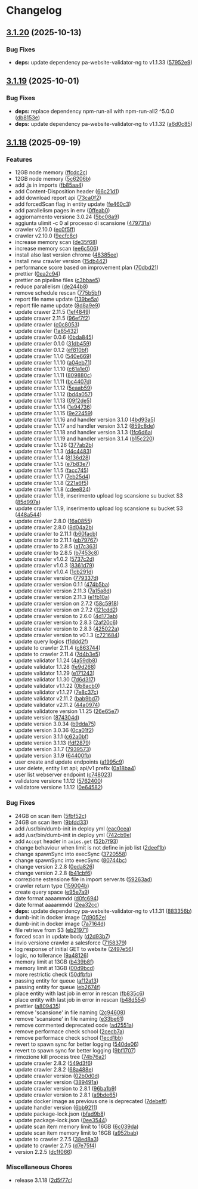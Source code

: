 # Changelog

## [3.1.20](https://github.com/italia/validator-handler/compare/v3.1.19...v3.1.20) (2025-10-13)


### Bug Fixes

* **deps:** update dependency pa-website-validator-ng to v1.1.33 ([57952e9](https://github.com/italia/validator-handler/commit/57952e99c5753cc714f56271736827dc90c5c40f))

## [3.1.19](https://github.com/italia/validator-handler/compare/v3.1.18...v3.1.19) (2025-10-01)


### Bug Fixes

* **deps:** replace dependency npm-run-all with npm-run-all2 ^5.0.0 ([db8153e](https://github.com/italia/validator-handler/commit/db8153efaae9c87dae200a5391e373968c32352b))
* **deps:** update dependency pa-website-validator-ng to v1.1.32 ([a6d0c85](https://github.com/italia/validator-handler/commit/a6d0c85118245518411df1c7f2ae683734733d5c))

## [3.1.18](https://github.com/italia/validator-handler/compare/v2.2.2...v3.1.18) (2025-09-19)


### Features

* 12GB node memory ([ffcdc2c](https://github.com/italia/validator-handler/commit/ffcdc2cfa22a42986750ef18475a048877c59542))
* 12GB node memory ([5c6206b](https://github.com/italia/validator-handler/commit/5c6206b8c280d4c8415e548d08dd70b67fff4ca7))
* add .js in imports ([fb85aa4](https://github.com/italia/validator-handler/commit/fb85aa40274cde6b6bc08de562373e9399b243ed))
* add Content-Disposition header ([66c21d1](https://github.com/italia/validator-handler/commit/66c21d10af12a3e64f3b01f0100f348b3818ed50))
* add download report api ([73ca0f2](https://github.com/italia/validator-handler/commit/73ca0f2230cb1f299b1eb4fae3f9da039b3dddce))
* add forcedScan flag in entity update ([fe460c3](https://github.com/italia/validator-handler/commit/fe460c3c2dba9b29056ca6ec570f273860590e78))
* add parallelism pages in env ([0ffeab0](https://github.com/italia/validator-handler/commit/0ffeab04c0ba90a5c732372ff4f4c3fee9b8222b))
* aggiornamento versione 3.0.24 ([5bc08a9](https://github.com/italia/validator-handler/commit/5bc08a9f4da1cb00970d7405c21c97578178eef2))
* aggiunta ulimit -c 0 al processo di scansione ([479731a](https://github.com/italia/validator-handler/commit/479731a8c9b16060c008b5d990e5df267bdd11d7))
* crawler v2.10.0 ([ec0f5ff](https://github.com/italia/validator-handler/commit/ec0f5ff3a7e480bc48ae7fb1e7430b57d2387425))
* crawler v2.10.0 ([9ecfc8c](https://github.com/italia/validator-handler/commit/9ecfc8cb5d148af59d0fd3a36a19e16073f8a2c7))
* increase memory scan ([de35f68](https://github.com/italia/validator-handler/commit/de35f68623ec9f509b4b70c9151da398aa5c10ec))
* increase memory scan ([ee6c506](https://github.com/italia/validator-handler/commit/ee6c5068c598cfb644e16e56fd409d46d5c22541))
* install also last version chrome ([48385ee](https://github.com/italia/validator-handler/commit/48385eeca04e5d65b4acb7f7fa2091b3dd9511fe))
* install new crawler version ([15db442](https://github.com/italia/validator-handler/commit/15db442eecf97555387f1ec3f66fda151c1fb971))
* performance score based on improvement plan ([70dbd21](https://github.com/italia/validator-handler/commit/70dbd21488664c77aa145d6a4586b6bf1be7a6e8))
* prettier ([0ea2c94](https://github.com/italia/validator-handler/commit/0ea2c94b36118fb24acfbcf07316960e4ebbf4c8))
* prettier on pipeline files ([c3bbae5](https://github.com/italia/validator-handler/commit/c3bbae51d0f16e19251b29c33331f932658a0642))
* reduce parallelism ([de244b8](https://github.com/italia/validator-handler/commit/de244b817df79ca8df0393c1602aded0a7186bf2))
* remove schedule rescan ([775b5bf](https://github.com/italia/validator-handler/commit/775b5bf82af030e5d7bafe464ce119b8e409f6d4))
* report file name update ([139be5a](https://github.com/italia/validator-handler/commit/139be5a8b80f011279d80c97da05748d256936dd))
* report file name update ([8d8a9e9](https://github.com/italia/validator-handler/commit/8d8a9e9bcab73a9031c12a20526c243c27a5ba68))
* update crawer 2.11.5 ([1ef4849](https://github.com/italia/validator-handler/commit/1ef4849d9a4c6b4ddcb0d900065bfce8122dc556))
* update crawer 2.11.5 ([96ef7f2](https://github.com/italia/validator-handler/commit/96ef7f2b5ca387f2801ced2c747989146c124548))
* update crawler ([c0c8053](https://github.com/italia/validator-handler/commit/c0c805337d4eeae55b1c2b8cd06a2fe93038f509))
* update crawler ([1a85432](https://github.com/italia/validator-handler/commit/1a85432311027b6e77863fe9a5bc0d7ebdadc3a5))
* update crawler 0.0.6 ([0bda845](https://github.com/italia/validator-handler/commit/0bda845b0c87469d11e44265d7da85e5ca6e1e95))
* update crawler 0.1.0 ([31db459](https://github.com/italia/validator-handler/commit/31db459f6209c2dd48e920abf953b108770eb727))
* update crawler 0.1.2 ([ef810bf](https://github.com/italia/validator-handler/commit/ef810bf6bb3aaf869e8c3977b1e79861eb5f0e3e))
* update crawler 1.1.0 ([540e669](https://github.com/italia/validator-handler/commit/540e6694774630bf04e8ce514548da517688a6ae))
* update crawler 1.1.10 ([a04eb71](https://github.com/italia/validator-handler/commit/a04eb715dbff81350dbcf032b2a895e670a29af3))
* update crawler 1.1.10 ([c61a1e0](https://github.com/italia/validator-handler/commit/c61a1e0a6a36add4d04f6ab9cc52643afaa81f44))
* update crawler 1.1.11 ([809880c](https://github.com/italia/validator-handler/commit/809880cbe207705d37b6057982ea5476992f8add))
* update crawler 1.1.11 ([bc4407d](https://github.com/italia/validator-handler/commit/bc4407d2dc6643caebfb658dffda62fc4b8c6e79))
* update crawler 1.1.12 ([5eaab59](https://github.com/italia/validator-handler/commit/5eaab5987cb5bbf51dcfbd28f468652c2a129578))
* update crawler 1.1.12 ([bd4a057](https://github.com/italia/validator-handler/commit/bd4a057e9e5aa512c1929e590b54ad34454d600a))
* update crawler 1.1.13 ([09f2de5](https://github.com/italia/validator-handler/commit/09f2de5b68e55d2ffd6e4cf2aaababefd2115e63))
* update crawler 1.1.14 ([1e94736](https://github.com/italia/validator-handler/commit/1e94736668b98334e6062b567ea513913d2169e8))
* update crawler 1.1.15 ([9e22459](https://github.com/italia/validator-handler/commit/9e224596ddd869bf669dc89ac55276e3a7654831))
* update crawler 1.1.16 and handler version 3.1.0 ([4bd93a5](https://github.com/italia/validator-handler/commit/4bd93a5d9776800fe433d40f461c396350618f8a))
* update crawler 1.1.17 and handler version 3.1.2 ([859c8de](https://github.com/italia/validator-handler/commit/859c8deb838f5714c1a6fc31a7fd855b9f6cc61c))
* update crawler 1.1.18 and handler version 3.1.3 ([1fc6d6a](https://github.com/italia/validator-handler/commit/1fc6d6a99730659c44dad07b54d5daee84dc598b))
* update crawler 1.1.19 and handler version 3.1.4 ([b15c220](https://github.com/italia/validator-handler/commit/b15c22048136093637af5b4ff9b68e2ffc1e9555))
* update crawler 1.1.26 ([377ab2b](https://github.com/italia/validator-handler/commit/377ab2bcb4033eb8f080da4cbf48d4466beae4d8))
* update crawler 1.1.3 ([d4c4483](https://github.com/italia/validator-handler/commit/d4c44838515467c6006baab0aa27433506c0dc58))
* update crawler 1.1.4 ([8136d28](https://github.com/italia/validator-handler/commit/8136d285124efd22f79ee28683836195320561d7))
* update crawler 1.1.5 ([e7b83e7](https://github.com/italia/validator-handler/commit/e7b83e7aa9409d0fce7ed00468c435039061f3e9))
* update crawler 1.1.5 ([facc745](https://github.com/italia/validator-handler/commit/facc7456c9a1c0da533eef68e2da63b77436ada3))
* update crawler 1.1.7 ([7eb25d4](https://github.com/italia/validator-handler/commit/7eb25d4e0f745858ff011d24df7d90e6675a3c7f))
* update crawler 1.1.8 ([221a6f5](https://github.com/italia/validator-handler/commit/221a6f59838f5ec2ef71c904b6df6a38453c3817))
* update crawler 1.1.8 ([cdee824](https://github.com/italia/validator-handler/commit/cdee824c2e63b415d8ed7d9bcea0a6780ffbdb46))
* update crawler 1.1.9, inserimento upload log scansione su bucket S3 ([85d997a](https://github.com/italia/validator-handler/commit/85d997a1bc6029505b021390b900e1637343fa69))
* update crawler 1.1.9, inserimento upload log scansione su bucket S3 ([448a544](https://github.com/italia/validator-handler/commit/448a5449df6c4267b428c8a2052e627c745c6eb9))
* update crawler 2.8.0 ([16a0855](https://github.com/italia/validator-handler/commit/16a0855dbc1702ada32403024297843dc5c718fc))
* update crawler 2.8.0 ([8d04a2b](https://github.com/italia/validator-handler/commit/8d04a2b30a6dbbcf6472e07fff04777ba51dccdc))
* update crawler to 2.11.1 ([b60facb](https://github.com/italia/validator-handler/commit/b60facbd32eaac245e1de67e1e8250b436f3d858))
* update crawler to 2.11.1 ([eb79767](https://github.com/italia/validator-handler/commit/eb7976736d04cf52f7ba5d72f9c8528d3f591f69))
* update crawler to 2.8.5 ([a17c363](https://github.com/italia/validator-handler/commit/a17c363a99f3c01b595573f9b3cbc167de758a87))
* update crawler to 2.8.5 ([b7453c8](https://github.com/italia/validator-handler/commit/b7453c829eaf3015e509740888ee387b3eb41cbc))
* update crawler v1.0.2 ([5737c2d](https://github.com/italia/validator-handler/commit/5737c2dcc5880c6526f2f7e198cb497ca08ca80d))
* update crawler v1.0.3 ([8361d79](https://github.com/italia/validator-handler/commit/8361d79270c9764d12f0d08ac6e56ab3777f6115))
* update crawler v1.0.4 ([1cb291d](https://github.com/italia/validator-handler/commit/1cb291d0027b07d4d1a2225f0a99e9ebe7d5865e))
* update crawler version ([779337d](https://github.com/italia/validator-handler/commit/779337d6a02d582dfbda59f1e453769ec36ad6a3))
* update crawler version 0.1.1 ([474b5ba](https://github.com/italia/validator-handler/commit/474b5ba459bf9d2b1b41974d9793a5d161e5d116))
* update crawler version 2.11.3 ([7a15a8d](https://github.com/italia/validator-handler/commit/7a15a8d5f47edbb0a18df31a56892e4d8a9843fd))
* update crawler version 2.11.3 ([e1fb10a](https://github.com/italia/validator-handler/commit/e1fb10aced90491e0df32806d229e2a3dbb12d4b))
* update crawler version on 2.7.2 ([58c5918](https://github.com/italia/validator-handler/commit/58c5918cda84ba915fbcabd0011cfb56d9c4ce1a))
* update crawler version on 2.7.2 ([121cdd2](https://github.com/italia/validator-handler/commit/121cdd2523eb57b69415fbb23ea00f9d8b5c5fdf))
* update crawler version to 2.6.0 ([4d173ab](https://github.com/italia/validator-handler/commit/4d173abff37aaffd88de52eb6ec6b68d223be716))
* update crawler version to 2.8.3 ([2af20c6](https://github.com/italia/validator-handler/commit/2af20c6b99f4e30906a3f9cc8c1080fbc0332044))
* update crawler version to 2.8.3 ([425022a](https://github.com/italia/validator-handler/commit/425022a774d86d8c961d0fd252f0989abea1610d))
* update crawler version to v0.1.3 ([c721684](https://github.com/italia/validator-handler/commit/c721684df59f1a9883e2a22783c4eba90b2f597f))
* update query logics ([f1ddd2f](https://github.com/italia/validator-handler/commit/f1ddd2f42885113ceacaafe71dfaeded83b3b91a))
* update to crawler 2.11.4 ([c863744](https://github.com/italia/validator-handler/commit/c863744244d160c0c2699975bd3ed6a88fbe7e73))
* update to crawler 2.11.4 ([7d4b3e5](https://github.com/italia/validator-handler/commit/7d4b3e5aa938e7191f45a5db0c8be58b4231cc03))
* update validator 1.1.24 ([4a59db8](https://github.com/italia/validator-handler/commit/4a59db8478e3e7a9cae83305917a36a3f11ad000))
* update validator 1.1.28 ([fe9d268](https://github.com/italia/validator-handler/commit/fe9d268183561fc203b3b7e4678bd2a9a6a72795))
* update validator 1.1.29 ([e171243](https://github.com/italia/validator-handler/commit/e171243f8e61e734ae83442540c9e4c7e60c01e1))
* update validator 1.1.30 ([7d6d317](https://github.com/italia/validator-handler/commit/7d6d317a5309846eae0b97d411b973437aefed21))
* update validator v1.1.22 ([0b8acb0](https://github.com/italia/validator-handler/commit/0b8acb0848e3b41c0ce461fa18bc05dffc1adbe0))
* update validator v1.1.27 ([7e8c37c](https://github.com/italia/validator-handler/commit/7e8c37c78493edaaaefdb0f13332b2cd25f1a058))
* update validator v2.11.2 ([bab9bd7](https://github.com/italia/validator-handler/commit/bab9bd764b471545334de827fb040d22b67fc0a3))
* update validator v2.11.2 ([44a0974](https://github.com/italia/validator-handler/commit/44a0974c2d2cf6d63320b0d83617b121b10c3996))
* update validatore version 1.1.25 ([26e65e7](https://github.com/italia/validator-handler/commit/26e65e7e1f47766935634dae5621d6df6470b6b9))
* update version ([874304d](https://github.com/italia/validator-handler/commit/874304dd594a85d8044f240e9ea596762eb8509f))
* update version 3.0.34 ([b9dda75](https://github.com/italia/validator-handler/commit/b9dda7570923a6edcd31134e82f529582819bc53))
* update version 3.0.36 ([0ca01f2](https://github.com/italia/validator-handler/commit/0ca01f2a9911b5408f660838ae97781cb366b058))
* update version 3.1.1 ([c62a0bf](https://github.com/italia/validator-handler/commit/c62a0bf4856c626a0bcef441348e286147cad7fd))
* update version 3.1.13 ([fdf2879](https://github.com/italia/validator-handler/commit/fdf2879d301d0800e29b79349c18db684c123c87))
* update version 3.1.7 ([7939573](https://github.com/italia/validator-handler/commit/7939573f4ca1265ccac06193c02aa20ee86ae64d))
* update version 3.1.9 ([64400fb](https://github.com/italia/validator-handler/commit/64400fb4f239daced91ec5e58641312f4b271260))
* user create and update endpoints ([a1995c9](https://github.com/italia/validator-handler/commit/a1995c9561c9fda01acb2d38ed0c2e27a7c7d839))
* user delete, entity list api; api/v1 prefix ([0a18ba4](https://github.com/italia/validator-handler/commit/0a18ba452075e409feb6aa13c3f8855721e153fa))
* user list webserver endpoint ([c748023](https://github.com/italia/validator-handler/commit/c7480236afaa417ceac57b0aee91a6629c85daf1))
* validatore versione 1.1.12 ([5762400](https://github.com/italia/validator-handler/commit/5762400b5e6694313d29cb9092d22c87f829ddcc))
* validatore versione 1.1.12 ([0e64582](https://github.com/italia/validator-handler/commit/0e64582557ae858ac57e0f28a904551aceb51478))


### Bug Fixes

* 24GB on scan item ([5fbf52c](https://github.com/italia/validator-handler/commit/5fbf52c314e8b24fa9945efdda77f8bc74beb3a3))
* 24GB on scan item ([9bfdd33](https://github.com/italia/validator-handler/commit/9bfdd33fbada5783426faaf1db9f2425b2a92976))
* add /usr/bin/dumb-init in deploy yml ([eac0cea](https://github.com/italia/validator-handler/commit/eac0ceac5524184b04f192b36daf08729fb756ff))
* add /usr/bin/dumb-init in deploy yml ([742cb9e](https://github.com/italia/validator-handler/commit/742cb9e0e35bd1e3317105d2063805cb3b2de2ac))
* add `Accept` header in `axios.get` ([52b7f93](https://github.com/italia/validator-handler/commit/52b7f932ce8674c14c886617d610bc314ce6f4b1))
* change behaviour when limit is not define in job list ([2deef1b](https://github.com/italia/validator-handler/commit/2deef1bcc2c2bb922715b08d9395db0517525c26))
* change spawnSync into execSync ([3720558](https://github.com/italia/validator-handler/commit/37205587cb10d69e37aae41c66b4ecdcd33f76f8))
* change spawnSync into execSync ([80744bc](https://github.com/italia/validator-handler/commit/80744bca149e869f5c6652eb39791b3774fee7a9))
* change version 2.2.8 ([0eda826](https://github.com/italia/validator-handler/commit/0eda826ba93490691e4be18cbb007569bc7549af))
* change version 2.2.8 ([b41cbf6](https://github.com/italia/validator-handler/commit/b41cbf6c6cafecfd13483819107a833f8a8906ff))
* correzione estensione file in import server.ts ([59263ad](https://github.com/italia/validator-handler/commit/59263ad0bf3cc4120f835d0b9b8293227c8f2bf9))
* crawler return type ([159004b](https://github.com/italia/validator-handler/commit/159004bcd958140b34e4bbba8b42f16c0c3cc1a6))
* create query space ([e95e7a9](https://github.com/italia/validator-handler/commit/e95e7a9f13228d0d3c0ead30e4c8e22c6812522e))
* date format aaaammdd ([d0fc694](https://github.com/italia/validator-handler/commit/d0fc69464b82b7aaeb4b998ecd3d5c91ea9f80da))
* date format aaaammdd ([2ea32cc](https://github.com/italia/validator-handler/commit/2ea32cc9ef0ff2e6dc52cdb0807ef0be6a1ff811))
* **deps:** update dependency pa-website-validator-ng to v1.1.31 ([883356b](https://github.com/italia/validator-handler/commit/883356b81ea3b804dce54fabdb5aaee8bb7bac94))
* dumb-init in docker image ([7d9052e](https://github.com/italia/validator-handler/commit/7d9052e061d593d376e25f202b82995e1efbfbb2))
* dumb-init in docker image ([7a7164d](https://github.com/italia/validator-handler/commit/7a7164dd9d4297da6de1b938ee9bfbf64e6635af))
* file retrieve from S3 ([eb21971](https://github.com/italia/validator-handler/commit/eb21971b4c4f01206b41adf916c202998ce997b5))
* forced scan in update body ([d2d93b7](https://github.com/italia/validator-handler/commit/d2d93b770e6e7cc22edda80639d32a8ae3beedd1))
* invio versione crawler a salesforce ([7158379](https://github.com/italia/validator-handler/commit/7158379726c4c3140e55312f605e85c10d0414cc))
* log response of initial GET to website ([2497e56](https://github.com/italia/validator-handler/commit/2497e564956e2eb3b9421196024e887ce536a8a8))
* logic, no tollerance ([9a48126](https://github.com/italia/validator-handler/commit/9a4812646d9cd0376d842539fa360e20bc1c0696))
* memory limit at 13GB ([b439b8f](https://github.com/italia/validator-handler/commit/b439b8f045ec4d9c28039177e205ad9c7331260a))
* memory limit at 13GB ([00d9bcd](https://github.com/italia/validator-handler/commit/00d9bcd0e57f3da6df5f58744ee9fc899df2d4c4))
* more restrictic check ([50dfbfb](https://github.com/italia/validator-handler/commit/50dfbfb1cbf5582915e3e62de20a54dbbef4c6c9))
* passing entity for queue ([af12a13](https://github.com/italia/validator-handler/commit/af12a138d1aae6046530aaacfa6c40eeeae6a2ac))
* passing entity for queue ([eb2674f](https://github.com/italia/validator-handler/commit/eb2674fb1e25ca4281da561efea4956a1aa07665))
* place entity with last job in error in rescan ([fb835c6](https://github.com/italia/validator-handler/commit/fb835c67be57c606e01e501ecfec7fed631ff64e))
* place entity with last job in error in rescan ([b48d554](https://github.com/italia/validator-handler/commit/b48d554ed01b155bef9acd07d4ea3dd033871648))
* prettier ([a809435](https://github.com/italia/validator-handler/commit/a80943546997a0a1ba50f81c284a35f4c4eaa571))
* remove 'scansione' in file naming ([2c94608](https://github.com/italia/validator-handler/commit/2c94608ef4bea38911434622df2c104994e4699e))
* remove 'scansione' in file naming ([e33be61](https://github.com/italia/validator-handler/commit/e33be610de317d6f1fd5f98a56be52e15c6af49f))
* remove commented deprecated code ([ad2551a](https://github.com/italia/validator-handler/commit/ad2551a7877ee52ae69a836b9c1053c8e873ada0))
* remove performace check school ([2cecb7a](https://github.com/italia/validator-handler/commit/2cecb7ae62d796935eebd36d15a5196812e1a774))
* remove performace check school ([1ecd1bb](https://github.com/italia/validator-handler/commit/1ecd1bbcad87ce29d24ebda9492d4ba0c2a8574b))
* revert to spawn sync for better logging ([540de06](https://github.com/italia/validator-handler/commit/540de066f413706e16bf1e5845898c36ae3f3864))
* revert to spawn sync for better logging ([9bf1707](https://github.com/italia/validator-handler/commit/9bf1707ec244816b88a12232d663b6eb7904b42c))
* rimozione kill process tree ([74b76a2](https://github.com/italia/validator-handler/commit/74b76a2e5e19d70e6d8577c8634a6e23a5643a3b))
* update crawler 2.8.2 ([549d3f6](https://github.com/italia/validator-handler/commit/549d3f610cd2493d7acf68e12ca147a21060df87))
* update crawler 2.8.2 ([68a488e](https://github.com/italia/validator-handler/commit/68a488ee21e931f823858ffcba8b6f57526ece5b))
* update crawler version ([02b0d0d](https://github.com/italia/validator-handler/commit/02b0d0d44c8f75889fc15f78884d17a44d917a02))
* update crawler version ([389491a](https://github.com/italia/validator-handler/commit/389491a0cc860472be586b5343868a67e11eeffa))
* update crawler version to 2.8.1 ([96ba1b9](https://github.com/italia/validator-handler/commit/96ba1b9c09dcb6f1b5c94762270ff307fea929f4))
* update crawler version to 2.8.1 ([a9bde65](https://github.com/italia/validator-handler/commit/a9bde65be6f01bf975a270742bff7e3fbbbc0bfa))
* update docker image as previous one is deprecated ([7debeff](https://github.com/italia/validator-handler/commit/7debeff04f1511f12fd10bb6901a0b7703f191c4))
* update handler version ([6bb9211](https://github.com/italia/validator-handler/commit/6bb9211fae98401cfe22ccc3cac8a6b348b5bbd7))
* update package-lock.json ([bfad9b8](https://github.com/italia/validator-handler/commit/bfad9b867bd4366247fda371a90d465939604e98))
* update package-lock.json ([0ee3544](https://github.com/italia/validator-handler/commit/0ee3544578e8c25deae0d0d928fefa284fcee692))
* update scan item memory limit to 16GB ([6c039da](https://github.com/italia/validator-handler/commit/6c039da1d4efd0a849ef4dfcb43dd711ff0ed3e1))
* update scan item memory limit to 16GB ([a952bab](https://github.com/italia/validator-handler/commit/a952babfd51d30f76d24be0d6450f27c8c0f0d5a))
* update to crawler 2.7.5 ([38ed8a3](https://github.com/italia/validator-handler/commit/38ed8a34d574255f6bc1f079e8bb41ca8cd353fa))
* update to crawler 2.7.5 ([d7e75f4](https://github.com/italia/validator-handler/commit/d7e75f41cebce94b317febb28b935752e0aaf624))
* version 2.2.5 ([dc1f066](https://github.com/italia/validator-handler/commit/dc1f06686241874a1c1e2282c95a8b4845da92a5))


### Miscellaneous Chores

* release 3.1.18 ([2d5f77c](https://github.com/italia/validator-handler/commit/2d5f77c222bfeba30be3126511a810ea3dbc70cc))
